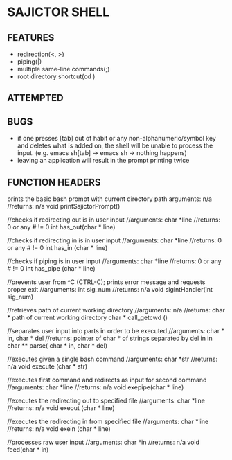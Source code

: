 # SAJICTOR SHELL

## FEATURES
- redirection(<, >)
- piping(|)
- multiple same-line commands(;)
- root directory shortcut(cd )

## ATTEMPTED

## BUGS
- if one presses [tab] out of habit or any non-alphanumeric/symbol key and deletes what is added on, the shell will be unable to process the input. (e.g. emacs sh[tab] -> emacs sh -> nothing happens)
- leaving an application will result in the prompt printing twice

## FUNCTION HEADERS
prints the basic bash prompt with current directory path
arguments: n/a
//returns: n/a
void printSajictorPrompt()

//checks if redirecting out is in user input
//arguments: char *line
//returns:  0 or any # != 0 
int has_out(char * line)

//checks if redirecting in is in user input
//arguments: char *line
//returns:  0 or any # != 0
int has_in (char * line)

//checks if piping is in user input
//arguments: char *line
//returns:  0 or any # != 0
int has_pipe (char * line)

//prevents user from ^C (CTRL-C); prints error message and requests proper exit
//arguments: int sig_num
//returns: n/a
void sigintHandler(int sig_num)

//retrieves path of current working directory 
//arguments: n/a
//returns: char * path of current working directory
char * call_getcwd ()

//separates user input into parts in order to be executed
//arguments: char * in, char * del
//returns: pointer of char * of strings separated by del in in
char ** parse( char * in, char * del)

//executes given a single bash command
//arguments: char *str
//returns: n/a
void execute (char * str)

//executes first command and redirects as input for second command
//arguments: char *line
//returns: n/a
void exepipe(char * line)

//executes the redirecting out to specified file
//arguments: char *line
//returns: n/a
void exeout (char * line)

//executes the redirecting in from specified file
//arguments: char *line
//returns: n/a
void exein (char * line) 

//processes raw user input
//arguments: char *in
//returns: n/a
void feed(char * in)
